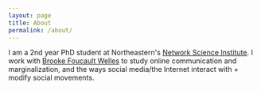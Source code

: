 ```yaml
---
layout: page
title: About
permalink: /about/
---
```


I am a 2nd year PhD student at Northeastern's [Network Science Institute](https://www.networkscienceinstitute.org/). I work with [Brooke Foucault Welles](http://brooke-welles.squarespace.com/) to study online communication and marginalization, and the ways social media/the Internet interact with + modify social movements. 
